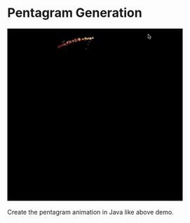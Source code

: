 # Pentagram Generation

![alt text](https://raw.githubusercontent.com/Arxshot/pentagram/main/doc/PentagramDemo.gif)

Create the pentagram animation in Java like above demo.